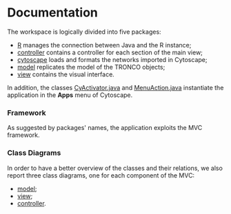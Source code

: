 # Documentation
The workspace is logically divided into five packages:
* [R](https://github.com/BIMIB-DISCo/cyTRON/tree/master/src/main/java/it/unimib/disco/bimib/cyTRON/R) manages the connection between Java and the R instance;
* [controller](https://github.com/BIMIB-DISCo/cyTRON/tree/master/src/main/java/it/unimib/disco/bimib/cyTRON/controller) contains a controller for each section of the main view;
* [cytoscape](https://github.com/BIMIB-DISCo/cyTRON/tree/master/src/main/java/it/unimib/disco/bimib/cyTRON/cytoscape) loads and formats the networks imported in Cytoscape;
* [model](https://github.com/BIMIB-DISCo/cyTRON/tree/master/src/main/java/it/unimib/disco/bimib/cyTRON/model) replicates the model of the TRONCO objects;
* [view](https://github.com/BIMIB-DISCo/cyTRON/tree/master/src/main/java/it/unimib/disco/bimib/cyTRON/view) contains the visual interface.

In addition, the classes [CyActivator.java](https://github.com/BIMIB-DISCo/cyTRON/blob/master/src/main/java/it/unimib/disco/bimib/cyTRON/CyActivator.java) and [MenuAction.java](https://github.com/BIMIB-DISCo/cyTRON/blob/master/src/main/java/it/unimib/disco/bimib/cyTRON/MenuAction.java) instantiate the application in the **Apps** menu of Cytoscape.

### Framework
As suggested by packages' names, the application exploits the MVC framework.

### Class Diagrams
In order to have a better overview of the classes and their relations, we also report three class diagrams, one for each component of the MVC:
* [model](https://github.com/BIMIB-DISCo/cyTRON/blob/master/docs/Model.png);
* [view](https://github.com/BIMIB-DISCo/cyTRON/blob/master/docs/View.png);
* [controller](https://github.com/BIMIB-DISCo/cyTRON/blob/master/docs/Controller.png).
